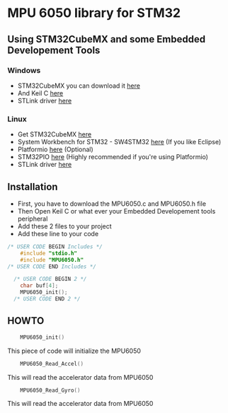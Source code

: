 # MPU 6050 library for STM32

## Using STM32CubeMX and some Embedded Developement Tools 

### Windows
* STM32CubeMX you can download it [here](https://www.st.com/en/development-tools/stm32cubemx.html)
* And Keil C [here](http://www.keil.com/)
* STLink driver [here](https://www.st.com/en/development-tools/st-link-v2.html)
### Linux
* Get STM32CubeMX [here](https://www.st.com/en/development-tools/stm32cubemx.html)
* System Workbench for STM32 - SW4STM32 [here](https://www.openstm32.org/HomePage) (If you like Eclipse)
* Platformio [here](https://github.com/platformio/platformio-core) (Optional)
* STM32PIO [here](https://github.com/ussserrr/stm32pio) (Highly recommended if you're using Platformio)
* STLink driver [here](https://github.com/texane/stlink)

## Installation
* First, you have to download the MPU6050.c and MPU6050.h file 
* Then Open Keil C or what ever your Embedded Developement tools peripheral 
* Add these 2 files to your project 
* Add these line to your code 
```c
/* USER CODE BEGIN Includes */
    #include "stdio.h"
    #include "MPU6050.h"
/* USER CODE END Includes */
```
```c
  /* USER CODE BEGIN 2 */
	char buf[4];
	MPU6050_init();
  /* USER CODE END 2 */
```
## HOWTO
```c
    MPU6050_init()
```
This piece of code will initialize the MPU6050
```c
    MPU6050_Read_Accel()
```
This will read the accelerator data from MPU6050
```c
    MPU6050_Read_Gyro()
```
This will read the accelerator data from MPU6050
